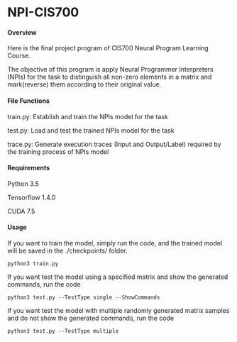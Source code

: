 # NPI-CIS700

#### Overview
Here is the final project program of CIS700 Neural Program Learning Course.

The objective of this program is apply Neural Programmer Interpreters (NPIs) for the task to distinguish all non-zero elements in a matrix and mark(reverse) them according to their original value.

#### File Functions
train.py: Establish and train the NPIs model for the task

test.py: Load and test the trained NPIs model for the task

trace.py: Generate execution traces (Input and Output/Label) required by the training process of NPIs model

#### Requirements
Python 3.5

Tensorflow 1.4.0

CUDA 7.5

#### Usage
If you want to train the model, simply run the code, and the trained model will be saved in the ./checkpoints/ folder.
```
python3 train.py
```

If you want test the model using a specified matrix and show the generated commands, run the code
```
python3 test.py --TestType single --ShowCommands
```

If you want test the model with multiple randomly generated matrix samples and do not show the generated commands, run the code
```
python3 test.py --TestType multiple
```
